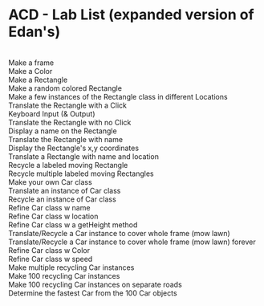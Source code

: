 # ACD - Lab List (expanded version of Edan's)
<br>
Make a frame
<br>
Make a Color
<br>
Make a Rectangle
<br>
Make a random colored Rectangle
<br>
Make a few instances of the Rectangle class in different Locations
<br>
Translate the Rectangle with a Click
<br>
Keyboard Input (& Output)
<br>
Translate the Rectangle with no Click
<br>
Display a name on the Rectangle
<br>
Translate the Rectangle with name
<br>
Display the Rectangle's x,y coordinates
<br>
Translate a Rectangle with name and location
<br>
Recycle a labeled moving Rectangle
<br>
Recycle multiple labeled moving Rectangles
<br>
Make your own Car class
<br>
Translate an instance of Car class
<br>
Recycle an instance of Car class
<br>
Refine Car class w name
<br>
Refine Car class w location
<br>
Refine Car class w a getHeight method
<br>
Translate/Recycle a Car instance to cover whole frame (mow lawn)
<br>
Translate/Recycle a Car instance to cover whole frame (mow lawn) forever
<br>
Refine Car class w Color 
<br>
Refine Car class w speed 
<br>
Make multiple recycling Car instances
<br>
Make 100 recycling Car instances
<br>
Make 100 recycling Car instances on separate roads
<br>
Determine the fastest Car from the 100 Car objects

